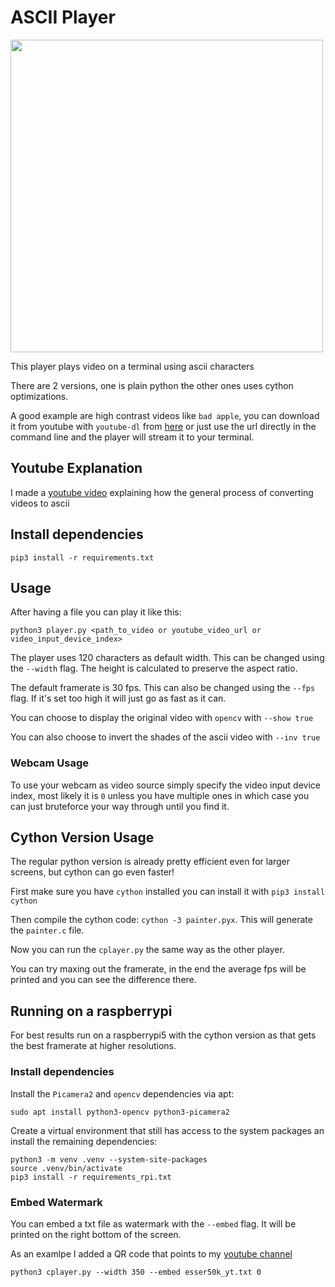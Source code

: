 # ASCII Player

[<img src="bad_apple.gif" width="500"/>](picameleon.png)

This player plays video on a terminal using ascii characters

There are 2 versions, one is plain python the other ones uses cython optimizations.

A good example are high contrast videos like `bad apple`, you can download it from youtube with `youtube-dl` from [here](https://www.youtube.com/watch?v=FtutLA63Cp8) or just use the url directly in the command line and the player will stream it to your terminal.

## Youtube Explanation

I made a [youtube video](https://www.youtube.com/watch?v=ASJ3iY0-qpQ&ab_channel=Esser50K) explaining how the general process of converting videos to ascii

## Install dependencies

`pip3 install -r requirements.txt`

## Usage

After having a file you can play it like this:

```
python3 player.py <path_to_video or youtube_video_url or video_input_device_index>
```

The player uses 120 characters as default width. This can be changed using the `--width` flag. The height is calculated to preserve the aspect ratio.

The default framerate is 30 fps. This can also be changed using the `--fps` flag. If it's set too high it will just go as fast as it can.

You can choose to display the original video with `opencv` with `--show true`

You can also choose to invert the shades of the ascii video with `--inv true`

### Webcam Usage

To use your webcam as video source simply specify the video input device index, most likely it is `0` unless you have multiple ones in which case  you  can just bruteforce your way through until you find it.

## Cython Version Usage

The regular python version is already pretty efficient even for larger screens, but cython can go even faster!

First make sure you have `cython` installed you can install it with `pip3 install cython`

Then compile the cython code: `cython -3 painter.pyx`. This will generate the `painter.c` file.

Now you can run the `cplayer.py` the same way as the other player.

You can try maxing out the framerate, in the end the average fps will be printed and you can see the difference there.

## Running on a raspberrypi

For best results run on a raspberrypi5 with the cython version as that gets the best framerate at higher resolutions.

### Install dependencies

Install the `Picamera2` and `opencv` dependencies via apt:

```
sudo apt install python3-opencv python3-picamera2
```

Create a virtual environment that still has access to the system packages an install the remaining dependencies:

```
python3 -m venv .venv --system-site-packages
source .venv/bin/activate
pip3 install -r requirements_rpi.txt
```

### Embed Watermark

You can embed a txt file as watermark with the `--embed` flag. It will be printed on the right bottom of the screen.

As an examlpe I added a QR code that points to my [youtube channel](https://www.youtube.com/@esser50k)

```
python3 cplayer.py --width 350 --embed esser50k_yt.txt 0
```